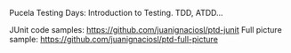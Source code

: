 Pucela Testing Days: Introduction to Testing. TDD, ATDD...

JUnit code samples: https://github.com/juanignaciosl/ptd-junit
Full picture sample: https://github.com/juanignaciosl/ptd-full-picture
